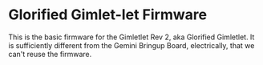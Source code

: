 # Glorified Gimlet-let Firmware

This is the basic firmware for the Gimletlet Rev 2, aka Glorified Gimletlet. It
is sufficiently different from the Gemini Bringup Board, electrically, that we
can't reuse the firmware.
